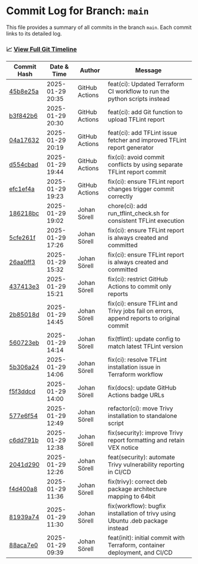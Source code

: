 # Commit Log for Branch: `main`

This file provides a summary of all commits in the branch `main`.
Each commit links to its detailed log.

### 📈 [View Full Git Timeline](./git_timeline_report.md)

| Commit Hash | Date & Time       | Author       | Message           |
|-------------|------------------|--------------|-------------------|
| [45b8e25a](./45b8e25a.md) | 2025-01-29 20:35 | GitHub Actions | feat(ci): Updated Terraform CI workflow to run the python scripts instead |
| [b3f842b6](./b3f842b6.md) | 2025-01-29 20:30 | GitHub Actions | feat(ci): add Git function to upload TFLint report |
| [04a17632](./04a17632.md) | 2025-01-29 20:19 | GitHub Actions | feat(ci): add TFLint issue fetcher and improved TFLint report generator |
| [d554cbad](./d554cbad.md) | 2025-01-29 19:44 | GitHub Actions | fix(ci): avoid commit conflicts by using separate TFLint report commit |
| [efc1ef4a](./efc1ef4a.md) | 2025-01-29 19:23 | GitHub Actions | fix(ci): ensure TFLint report changes trigger commit correctly |
| [186218bc](./186218bc.md) | 2025-01-29 19:02 | Johan Sörell | chore(ci): add run_tflint_check.sh for consistent TFLint execution |
| [5cfe261f](./5cfe261f.md) | 2025-01-29 17:26 | Johan Sörell | fix(ci): ensure TFLint report is always created and committed |
| [26aa0ff3](./26aa0ff3.md) | 2025-01-29 15:32 | Johan Sörell | fix(ci): ensure TFLint report is always created and committed |
| [437413e3](./437413e3.md) | 2025-01-29 15:21 | Johan Sörell | fix(ci): restrict GitHub Actions to commit only reports |
| [2b85018d](./2b85018d.md) | 2025-01-29 14:45 | Johan Sörell | fix(ci): ensure TFLint and Trivy jobs fail on errors, append reports to original commit |
| [560723eb](./560723eb.md) | 2025-01-29 14:14 | Johan Sörell | fix(tflint): update config to match latest TFLint version |
| [5b306a24](./5b306a24.md) | 2025-01-29 14:06 | Johan Sörell | fix(ci): resolve TFLint installation issue in Terraform workflow |
| [f5f3ddcd](./f5f3ddcd.md) | 2025-01-29 14:00 | Johan Sörell | fix(docs): update GitHub Actions badge URLs |
| [577e6f54](./577e6f54.md) | 2025-01-29 12:49 | Johan Sörell | refactor(ci): move Trivy installation to standalone script |
| [c6dd791b](./c6dd791b.md) | 2025-01-29 12:38 | Johan Sörell | fix(security): improve Trivy report formatting and retain VEX notice |
| [2041d290](./2041d290.md) | 2025-01-29 12:26 | Johan Sörell | feat(security): automate Trivy vulnerability reporting in CI/CD |
| [f4d400a8](./f4d400a8.md) | 2025-01-29 11:36 | Johan Sörell | fix(trivy): correct deb package architecture mapping to 64bit |
| [81939a74](./81939a74.md) | 2025-01-29 11:30 | Johan Sörell | fix(workflow): bugfix installation of trivy using Ubuntu .deb package instead |
| [88aca7e0](./88aca7e0.md) | 2025-01-29 09:39 | Johan Sörell | feat(init): initial commit with Terraform, container deployment, and CI/CD |
